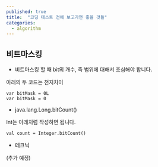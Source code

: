 ```yaml
---
published: true
title:  "코딩 테스트 전에 보고가면 좋을 것들"
categories:
  - algorithm
---
```


## 비트마스킹

- 비트마스킹 할 때 bit의 개수, 즉 범위에 대해서 조심해야 합니다.

아래의 두 코드는 천지차이

~~~
var bitMask = 0L
var bitMask = 0
~~~

- java.lang.Long.bitCount()

Int는 아래처럼 작성하면 됩니다.

~~~
val count = Integer.bitCount()
~~~

- 테크닉

(추가 예정)